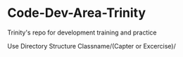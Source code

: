 # Code-Dev-Area-Trinity
Trinity's repo for development training and practice

Use Directory Structure Classname/(Capter or Excercise)/<Files>
